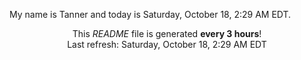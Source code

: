 My name is Tanner and today is Saturday, October 18, 2:29 AM EDT.

<p align="center">This <i>README</i> file is generated <b>every 3 hours</b>!</br>Last refresh: Saturday, October 18, 2:29 AM EDT<br /></p>
